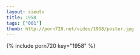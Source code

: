 ```yaml
--- 
layout: sieutv
title: 1958
tags: ["001"]
thumb: http://porn720.net/video/1958/poster.jpg
---
```

{% include porn720 key="1958" %} 

